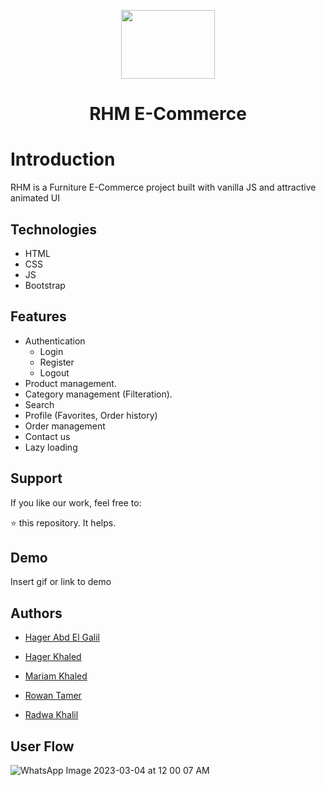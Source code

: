 <p align="center" >
  <img style = "width:150px; height:110px;" src="https://user-images.githubusercontent.com/95037451/222831367-5b912a42-b5ce-44fd-9fdc-c8b38ae75699.gif" />
  <h1 align="center"> RHM E-Commerce </h1>
</p>

# Introduction

RHM is a Furniture E-Commerce project built with vanilla JS and attractive animated UI


## Technologies
- HTML
- CSS
- JS
- Bootstrap

## Features

- Authentication
    - Login
    - Register
    - Logout
- Product management.
- Category management (Filteration).
- Search
- Profile (Favorites, Order history)
- Order management
- Contact us
- Lazy loading 


## Support

If you like our work, feel free to:

⭐ this repository. It helps.


## Demo

Insert gif or link to demo


## Authors

- [Hager Abd El Galil](https://github.com/Hager-Abd-El-Galil)

- [Hager Khaled](https://github.com/hagerk720)

- [Mariam Khaled](https://github.com/Marim99)

- [Rowan Tamer](https://github.com/rowantamer)

- [Radwa Khalil](https://github.com/radwakhalil22)



## User Flow 

![WhatsApp Image 2023-03-04 at 12 00 07 AM](https://user-images.githubusercontent.com/95037451/222838081-5b5a6456-d08f-4e7a-9f11-4a2a04b9e4dc.jpeg)



